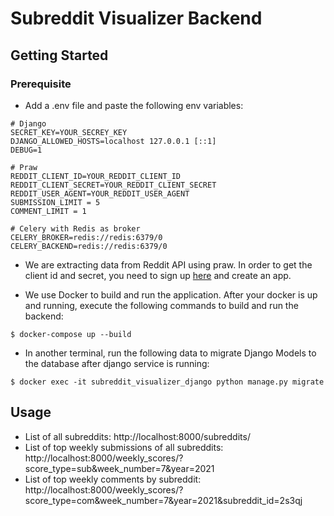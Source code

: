 # Subreddit Visualizer Backend

## Getting Started

### Prerequisite
* Add a .env file and paste the following env variables:
```
# Django
SECRET_KEY=YOUR_SECREY_KEY
DJANGO_ALLOWED_HOSTS=localhost 127.0.0.1 [::1]
DEBUG=1

# Praw
REDDIT_CLIENT_ID=YOUR_REDDIT_CLIENT_ID
REDDIT_CLIENT_SECRET=YOUR_REDDIT_CLIENT_SECRET
REDDIT_USER_AGENT=YOUR_REDDIT_USER_AGENT
SUBMISSION_LIMIT = 5
COMMENT_LIMIT = 1

# Celery with Redis as broker
CELERY_BROKER=redis://redis:6379/0
CELERY_BACKEND=redis://redis:6379/0
```

* We are extracting data from Reddit API using praw. In order to get the client id and secret, you need to sign up [here](https://www.reddit.com/prefs/apps) and create an app.

* We use Docker to build and run the application. After your docker is up and running, execute the following commands to build and run the backend:

```
$ docker-compose up --build
```
* In another terminal, run the following data to migrate Django Models to the database after django service is running:
```
$ docker exec -it subreddit_visualizer_django python manage.py migrate
```

## Usage
* List of all subreddits: http://localhost:8000/subreddits/
* List of top weekly submissions of all subreddits: http://localhost:8000/weekly_scores/?score_type=sub&week_number=7&year=2021
* List of top weekly comments by subreddit: http://localhost:8000/weekly_scores/?score_type=com&week_number=7&year=2021&subreddit_id=2s3qj